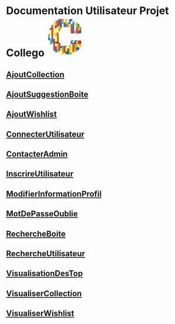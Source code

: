 # Documentation Utilisateur Projet Collego <img src="img/logo.png" alt="LogoCollego" width="100">





## [AjoutCollection](pages/AjoutCollection/AjoutCollection.md)


## [AjoutSuggestionBoite](pages/AjoutSuggestionBoite/AjoutSuggestionBoite.md)


## [AjoutWishlist](pages/AjoutWishlist/AjoutWishlist.md)


## [ConnecterUtilisateur](pages/ConnecterUtilisateur/ConnecterUtilisateur.md)


## [ContacterAdmin](pages/ContacterAdmin/ContacterAdmin.md)


## [InscrireUtilisateur](pages/InscrireUtilisateur/InscrireUtilisateur.md)


## [ModifierInformationProfil](pages/ModifierInformationProfil/ModifierInformationProfil.md)


## [MotDePasseOublie](pages/MotDePasseOublie/MotDePasseOublie.md)


## [RechercheBoite](pages/RechercheBoite/RechercheBoite.md)


## [RechercheUtilisateur](pages/RechercheUtilisateur/RechercheUtilisateur.md)


## [VisualisationDesTop](pages/VisualisationDesTop/VisualisationDesTop.md)


## [VisualiserCollection](pages/VisualiserCollection/VisualiserCollection.md)


## [VisualiserWishlist](pages/VisualiserWishlist/VisualiserWishlist.md)